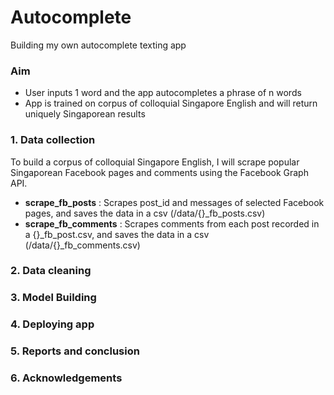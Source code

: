 # Autocomplete
Building my own autocomplete texting app

### Aim ###
* User inputs 1 word and the app autocompletes a phrase of n words
* App is trained on corpus of colloquial Singapore English and will return uniquely Singaporean results

### 1. Data collection ###
To build a corpus of colloquial Singapore English, I will scrape popular Singaporean Facebook pages and comments using the Facebook Graph API.
* __scrape_fb_posts__ : Scrapes post_id and messages of selected Facebook pages, and saves the data in a csv (/data/{}_fb_posts.csv)
* __scrape_fb_comments__ : Scrapes comments from each post recorded in a {}_fb_post.csv, and saves the data in a csv (/data/{}_fb_comments.csv)

### 2. Data cleaning ###

### 3. Model Building ###

### 4. Deploying app ###

### 5. Reports and conclusion ###

### 6. Acknowledgements ###
